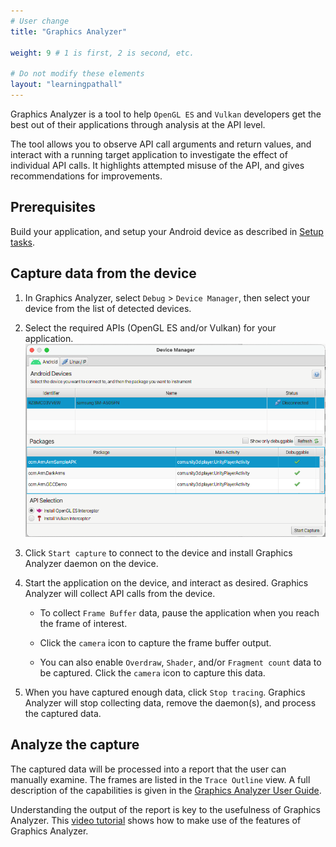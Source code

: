 ```yaml
---
# User change
title: "Graphics Analyzer"

weight: 9 # 1 is first, 2 is second, etc.

# Do not modify these elements
layout: "learningpathall"
---
```

Graphics Analyzer is a tool to help `OpenGL ES` and `Vulkan` developers get the best out of their applications through analysis at the API level.

The tool allows you to observe API call arguments and return values, and interact with a running target application to investigate the effect of individual API calls. It highlights attempted misuse of the API, and gives recommendations for improvements.

## Prerequisites

Build your application, and setup your Android device as described in [Setup tasks](/learning-paths/smartphones-and-mobile/ams/setup_tasks/).

## Capture data from the device

1. In Graphics Analyzer, select `Debug` > `Device Manager`, then select your device from the list of detected devices.

1. Select the required APIs (OpenGL ES and/or Vulkan) for your application.
![Device Manager #center](images/ga_device_manager.png "Device Manager")

1. Click `Start capture` to connect to the device and install Graphics Analyzer daemon on the device.

1. Start the application on the device, and interact as desired. Graphics Analyzer will collect API calls from the device.

    * To collect `Frame Buffer` data, pause the application when you reach the frame of interest.

    * Click the `camera` icon to capture the frame buffer output.

    * You can also enable `Overdraw`, `Shader`, and/or `Fragment count` data to be captured. Click the `camera` icon to capture this data.

1. When you have captured enough data, click `Stop tracing`. Graphics Analyzer will stop collecting data, remove the daemon(s), and process the captured data.

## Analyze the capture

The captured data will be processed into a report that the user can manually examine. The frames are listed in the `Trace Outline` view. A full description of the capabilities is given in the [Graphics Analyzer User Guide](https://developer.arm.com/documentation/101545/latest/The-Graphics-Analyzer-interface).

Understanding the output of the report is key to the usefulness of Graphics Analyzer. This [video tutorial](https://developer.arm.com/Additional%20Resources/Video%20Tutorials/Arm%20Mali%20GPU%20Training%20-%20EP3-4) shows how to make use of the features of Graphics Analyzer.
